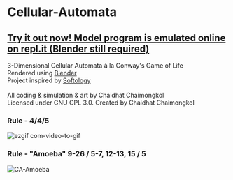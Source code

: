 # Cellular-Automata

## [Try it out now! Model program is emulated online on repl.it (Blender still required)](https://repl.it/@ChaiTea/3D-Cellular-Automata#main.c)
3-Dimensional Cellular Automata à la Conway's Game of Life\
Rendered using [Blender](https://www.blender.org/)\
Project inspired by [Softology](https://www.youtube.com/watch?v=dQJ5aEsP6Fs)\
\
All coding & simulation & art by Chaidhat Chaimongkol\
Licensed under GNU GPL 3.0. Created by Chaidhat Chaimongkol

### Rule - 4/4/5
![ezgif com-video-to-gif](https://user-images.githubusercontent.com/41228307/90974487-d9f64e00-e555-11ea-9cd9-30c6a3872573.gif)

### Rule - "Amoeba" 9-26 / 5-7, 12-13, 15 / 5
![CA-Amoeba](https://user-images.githubusercontent.com/41228307/90974644-3dcd4680-e557-11ea-8339-c0abd953a42d.gif)
